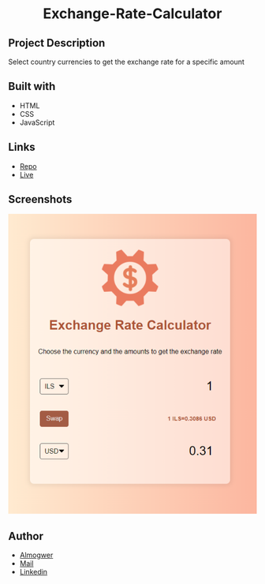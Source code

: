 <h1 align="center">Exchange-Rate-Calculator</h1>

## Project Description

Select country currencies to get the exchange rate for a specific amount

## Built with

- HTML
- CSS
- JavaScript

## Links

- [Repo](https://github.com/AlmogWer/exchange-rate-calculator "Exchange Rate Calculator")
- [Live](https://almogwer.github.io/exchange-rate-calculator/ "Live View")

## Screenshots

![](img/Capture.PNG "Home Page")

## Author

- [Almogwer](https://github.com/almogwer)
- [Mail](mailto:Almogish@gmail.com?Subject=Hi% "Hi!")
- [Linkedin](https://www.linkedin.com/in/almogwertzberger/)
